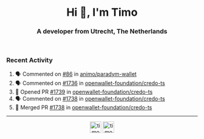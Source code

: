 <h1 align="center">Hi 👋, I'm Timo</h1>
<h3 align="center">A developer from Utrecht, The Netherlands</h3>
<br/>
<!-- https://github.com/rahuldkjain/github-profile-readme-generator --!>

<!--  <p align="left"><img src="https://github-readme-stats.vercel.app/api?username=timoglastra&show_icons=true&count_private=true&" alt="timoglastra" /></p> --!>

<!--
Github language stats
<p align="left"><img src="https://github-readme-stats.vercel.app/api/top-langs/?username=timoglastra&layout=compact" alt="timoglastra" /><p>
-->

<!-- Codestats language stats -->
<!-- <p align="left"><img src="https://codestats-readme.vercel.app/api/top-langs/?username=timoglastra&layout=compact&language_count=12" alt="timoglastra" /><p>    --!>
  
<h3>Recent Activity</h3>

<!--START_SECTION:activity-->
1. 🗣 Commented on [#86](https://github.com/animo/paradym-wallet/issues/86#issuecomment-1926304104) in [animo/paradym-wallet](https://github.com/animo/paradym-wallet)
2. 🗣 Commented on [#1736](https://github.com/openwallet-foundation/credo-ts/pull/1736#issuecomment-1926301287) in [openwallet-foundation/credo-ts](https://github.com/openwallet-foundation/credo-ts)
3. 💪 Opened PR [#1739](https://github.com/openwallet-foundation/credo-ts/pull/1739) in [openwallet-foundation/credo-ts](https://github.com/openwallet-foundation/credo-ts)
4. 🗣 Commented on [#1738](https://github.com/openwallet-foundation/credo-ts/pull/1738#issuecomment-1925280437) in [openwallet-foundation/credo-ts](https://github.com/openwallet-foundation/credo-ts)
5. 🎉 Merged PR [#1738](https://github.com/openwallet-foundation/credo-ts/pull/1738) in [openwallet-foundation/credo-ts](https://github.com/openwallet-foundation/credo-ts)
<!--END_SECTION:activity-->

---

<p align="center">
<a href="https://twitter.com/timoglastra" target="blank"><img align="center" src="https://cdn.jsdelivr.net/npm/simple-icons@3.0.1/icons/twitter.svg" alt="timoglastra" height="30" width="30" /></a>
<a href="https://linkedin.com/in/timoglastra" target="blank"><img align="center" src="https://cdn.jsdelivr.net/npm/simple-icons@3.0.1/icons/linkedin.svg" alt="timoglastra" height="30" width="30" /></a>
</p>



